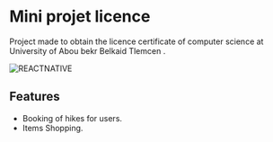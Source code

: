 # Mini projet licence

Project made to obtain the licence certificate of computer science at University of Abou bekr Belkaid Tlemcen .

![REACTNATIVE](https://cdn.buttercms.com/S6sfpy7OT3yBokvhGo09)

## Features

- Booking of hikes for users.
- Items Shopping.
